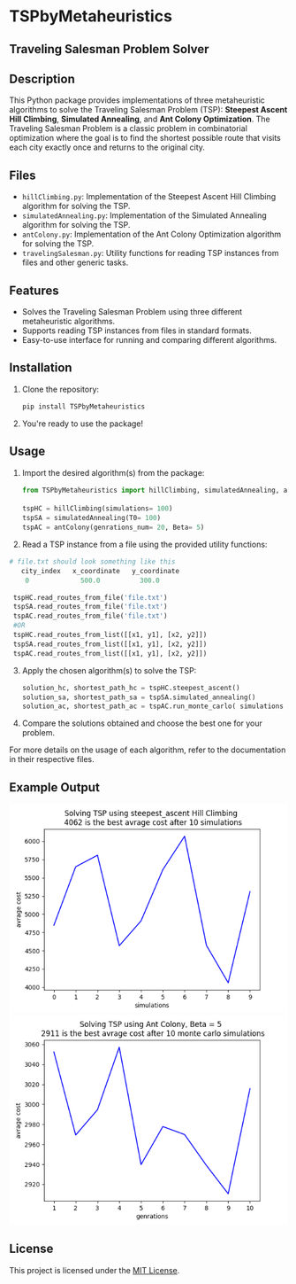 # TSPbyMetaheuristics

## Traveling Salesman Problem Solver

## Description

This Python package provides implementations of three metaheuristic algorithms to solve the Traveling Salesman Problem (TSP): **Steepest Ascent Hill Climbing**, **Simulated Annealing**, and **Ant Colony Optimization**. The Traveling Salesman Problem is a classic problem in combinatorial optimization where the goal is to find the shortest possible route that visits each city exactly once and returns to the original city.

## Files

- `hillClimbing.py`: Implementation of the Steepest Ascent Hill Climbing algorithm for solving the TSP.
- `simulatedAnnealing.py`: Implementation of the Simulated Annealing algorithm for solving the TSP.
- `antColony.py`: Implementation of the Ant Colony Optimization algorithm for solving the TSP.
- `travelingSalesman.py`: Utility functions for reading TSP instances from files and other generic tasks.

## Features

- Solves the Traveling Salesman Problem using three different metaheuristic algorithms.
- Supports reading TSP instances from files in standard formats.
- Easy-to-use interface for running and comparing different algorithms.

## Installation

1. Clone the repository:
   ```bash
   pip install TSPbyMetaheuristics
   ```
2. You're ready to use the package!

## Usage

1. Import the desired algorithm(s) from the package:

   ```python
   from TSPbyMetaheuristics import hillClimbing, simulatedAnnealing, antColony

   tspHC = hillClimbing(simulations= 100)
   tspSA = simulatedAnnealing(T0= 100)
   tspAC = antColony(genrations_num= 20, Beta= 5)
   ```

2. Read a TSP instance from a file using the provided utility functions:

```python
# file.txt should look something like this
   city_index   x_coordinate   y_coordinate
    0             500.0          300.0
```

```python
 tspHC.read_routes_from_file('file.txt')
 tspSA.read_routes_from_file('file.txt')
 tspAC.read_routes_from_file('file.txt')
 #OR
 tspHC.read_routes_from_list([[x1, y1], [x2, y2]])
 tspSA.read_routes_from_list([[x1, y1], [x2, y2]])
 tspAC.read_routes_from_list([[x1, y1], [x2, y2]])
```

3. Apply the chosen algorithm(s) to solve the TSP:
   ```python
   solution_hc, shortest_path_hc = tspHC.steepest_ascent()
   solution_sa, shortest_path_sa = tspSA.simulated_annealing()
   solution_ac, shortest_path_ac = tspAC.run_monte_carlo( simulations = 20)
   ```
4. Compare the solutions obtained and choose the best one for your problem.

For more details on the usage of each algorithm, refer to the documentation in their respective files.

## Example Output

![Steepest Ascent Hill Climbing](/hc.png)
![Ant Colony Optimization](/as.png)

## License

This project is licensed under the [MIT License](License.txt).
